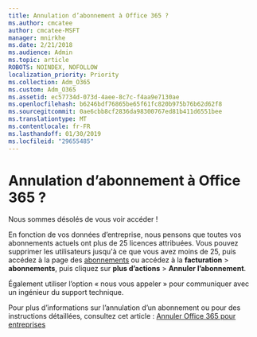 ```yaml
---
title: Annulation d’abonnement à Office 365 ?
ms.author: cmcatee
author: cmcatee-MSFT
manager: mnirkhe
ms.date: 2/21/2018
ms.audience: Admin
ms.topic: article
ROBOTS: NOINDEX, NOFOLLOW
localization_priority: Priority
ms.collection: Adm_O365
ms.custom: Adm_O365
ms.assetid: ec57734d-073d-4aee-8c7c-f4aa9e7130ae
ms.openlocfilehash: b6246bdf76865be65f61fc820b975b76b62d62f8
ms.sourcegitcommit: 0ae6cbb8cf2836da98300767ed81b411d6551bee
ms.translationtype: MT
ms.contentlocale: fr-FR
ms.lasthandoff: 01/30/2019
ms.locfileid: "29655485"
---
```

# <a name="canceling-your-office-365-subscription"></a>Annulation d’abonnement à Office 365 ?

Nous sommes désolés de vous voir accéder !
  
En fonction de vos données d’entreprise, nous pensons que toutes vos abonnements actuels ont plus de 25 licences attribuées. Vous pouvez supprimer les utilisateurs jusqu'à ce que vous avez moins de 25, puis accédez à la page des [abonnements](https://go.microsoft.com/fwlink/p/?linkid=842054) ou accédez à la **facturation** \> **abonnements**, puis cliquez sur **plus d’actions** \> **Annuler l’abonnement**.
  
Également utiliser l’option « nous vous appeler » pour communiquer avec un ingénieur du support technique.
  
Pour plus d’informations sur l’annulation d’un abonnement ou pour des instructions détaillées, consultez cet article : [Annuler Office 365 pour entreprises](https://support.office.com/article/b1bc0bef-4608-4601-813a-cdd9f746709a)
  

